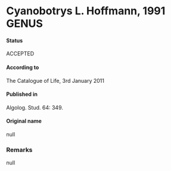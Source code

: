 Cyanobotrys L. Hoffmann, 1991 GENUS
=======

#### Status
ACCEPTED

#### According to
The Catalogue of Life, 3rd January 2011

#### Published in
Algolog. Stud. 64: 349.

#### Original name
null

### Remarks
null